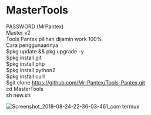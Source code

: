 # MasterTools
PASSWORD (MrPantex)<br>
Master v2<br>
Tools Pantex pilihan dijamin work 100%<br>
Cara penggunaannya <br>
$pkg update && pkg upgrade -y <br>
$pkg install git <br>
$pkg install php <br>
$pkg install python2 <br>
$pkg install curl <br>
$git clone https://github.com/Mr-Pantex/Tools-Pantex.git <br>
cd MasterTools <br>
sh new.sh


![Screenshot_2019-08-24-22-36-03-461_com termux](https://user-images.githubusercontent.com/44978328/63639619-b76df280-c6bf-11e9-9d2b-6aabe7b83740.png)

